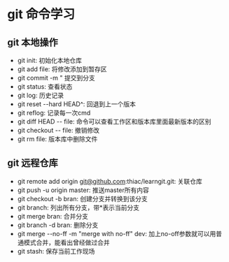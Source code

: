 # git 命令学习

## git 本地操作
- git init: 初始化本地仓库 
- git add file: 将修改添加到暂存区
- git commit -m " 提交到分支
- git status: 查看状态
- git log: 历史记录
- git reset --hard HEAD^: 回退到上一个版本
- git reflog: 记录每一次cmd
- git diff HEAD -- file: 命令可以查看工作区和版本库里面最新版本的区别
- git checkout -- file: 撤销修改 
- git rm file: 版本库中删除文件

## git 远程仓库
- git remote add origin git@github.com:thiac/learngit.git: 关联仓库
- git push -u origin master: 推送master所有内容
- git checkout -b bran: 创建分支并转换到该分支
- git branch: 列出所有分支，带*表示当前分支
- git merge bran: 合并分支
- git branch -d bran: 删除分支
- git merge --no-ff -m "merge with no-ff" dev: 加上no-off参数就可以用普通模式合并，能看出曾经做过合并
- git stash: 保存当前工作现场 
